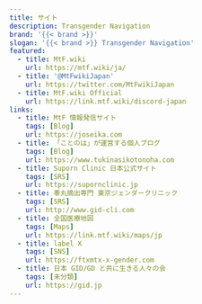 ```yaml
---
title: サイト
description: Transgender Navigation
brand: '{{< brand >}}'
slogan: '{{< brand >}} Transgender Navigation'
featured:
  - title: MtF.wiki
    url: https://mtf.wiki/ja/
  - title: '@MtFwikiJapan'
    url: https://twitter.com/MtFwikiJapan
  - title: MtF.wiki Official
    url: https://link.mtf.wiki/discord-japan
links:
  - title: MtF 情報発信サイト
    tags: [Blog]
    url: https://joseika.com
  - title: 「ことのは」が運営する個人ブログ
    tags: [Blog]
    url: https://www.tukinasikotonoha.com
  - title: Suporn Clinic 日本公式サイト
    tags: [SRS]
    url: https://supornclinic.jp
  - title: 睾丸摘出専門 東京ジェンダークリニック
    tags: [SRS]
    url: http://www.gid-cli.com
  - title: 全国医療地図
    tags: [Maps]
    url: https://link.mtf.wiki/maps/jp
  - title: label X
    tags: [SNS]
    url: https://ftxmtx-x-gender.com
  - title: 日本 GID/GD と共に生きる人々の会
    tags: [未分類]
    url: https://gid.jp
---
```


